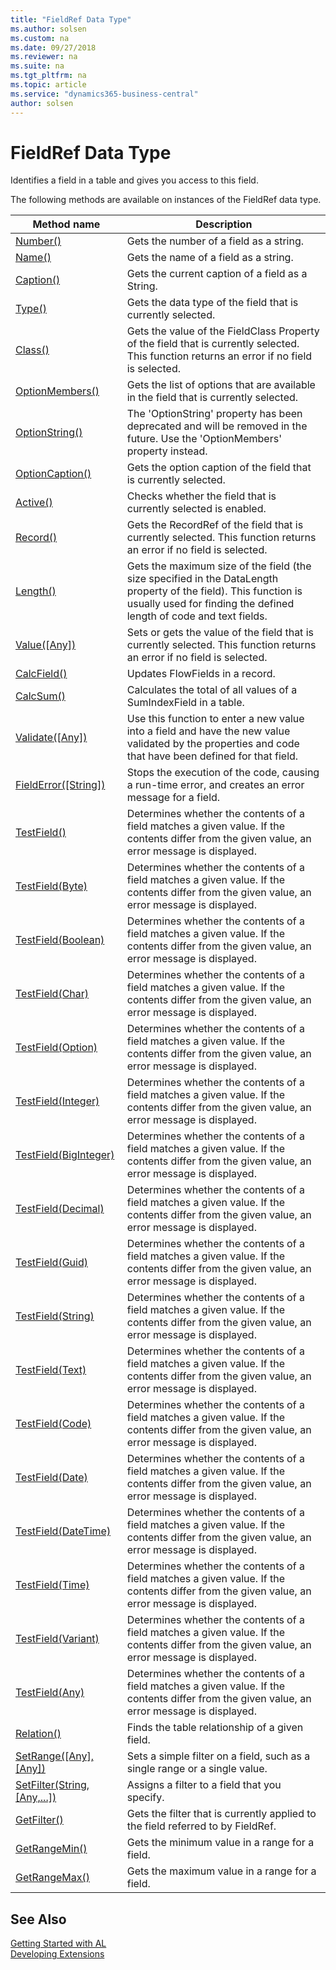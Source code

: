 ```yaml
---
title: "FieldRef Data Type"
ms.author: solsen
ms.custom: na
ms.date: 09/27/2018
ms.reviewer: na
ms.suite: na
ms.tgt_pltfrm: na
ms.topic: article
ms.service: "dynamics365-business-central"
author: solsen
---
```

[//]: # (START>DO_NOT_EDIT)
[//]: # (IMPORTANT:Do not edit any of the content between here and the END>DO_NOT_EDIT.)
[//]: # (Any modifications should be made in the .resx files in the ModernDev repo.)
# FieldRef Data Type
Identifies a field in a table and gives you access to this field.


The following methods are available on instances of the FieldRef data type.

|Method name|Description|
|-----------|-----------|
|[Number()](fieldref-number-method.md)|Gets the number of a field as a string.|
|[Name()](fieldref-name-method.md)|Gets the name of a field as a string.|
|[Caption()](fieldref-caption-method.md)|Gets the current caption of a field as a String.|
|[Type()](fieldref-type-method.md)|Gets the data type of the field that is currently selected.|
|[Class()](fieldref-class-method.md)|Gets the value of the FieldClass Property of the field that is currently selected. This function returns an error if no field is selected.|
|[OptionMembers()](fieldref-optionmembers-method.md)|Gets the list of options that are available in the field that is currently selected.|
|[OptionString()](fieldref-optionstring-method.md)|The 'OptionString' property has been deprecated and will be removed in the future. Use the 'OptionMembers' property instead.|
|[OptionCaption()](fieldref-optioncaption-method.md)|Gets the option caption of the field that is currently selected.|
|[Active()](fieldref-active-method.md)|Checks whether the field that is currently selected is enabled.|
|[Record()](fieldref-record-method.md)|Gets the RecordRef of the field that is currently selected. This function returns an error if no field is selected.|
|[Length()](fieldref-length-method.md)|Gets the maximum size of the field (the size specified in the DataLength property of the field). This function is usually used for finding the defined length of code and text fields.|
|[Value([Any])](fieldref-value-method.md)|Sets or gets the value of the field that is currently selected. This function returns an error if no field is selected.|
|[CalcField()](fieldref-calcfield-method.md)|Updates FlowFields in a record.|
|[CalcSum()](fieldref-calcsum-method.md)|Calculates the total of all values of a SumIndexField in a table.|
|[Validate([Any])](fieldref-validate-method.md)|Use this function to enter a new value into a field and have the new value validated by the properties and code that have been defined for that field.|
|[FieldError([String])](fieldref-fielderror-method.md)|Stops the execution of the code, causing a run-time error, and creates an error message for a field.|
|[TestField()](fieldref-testfield--method.md)|Determines whether the contents of a field matches a given value. If the contents differ from the given value, an error message is displayed.|
|[TestField(Byte)](fieldref-testfield-byte-method.md)|Determines whether the contents of a field matches a given value. If the contents differ from the given value, an error message is displayed.|
|[TestField(Boolean)](fieldref-testfield-boolean-method.md)|Determines whether the contents of a field matches a given value. If the contents differ from the given value, an error message is displayed.|
|[TestField(Char)](fieldref-testfield-char-method.md)|Determines whether the contents of a field matches a given value. If the contents differ from the given value, an error message is displayed.|
|[TestField(Option)](fieldref-testfield-option-method.md)|Determines whether the contents of a field matches a given value. If the contents differ from the given value, an error message is displayed.|
|[TestField(Integer)](fieldref-testfield-integer-method.md)|Determines whether the contents of a field matches a given value. If the contents differ from the given value, an error message is displayed.|
|[TestField(BigInteger)](fieldref-testfield-biginteger-method.md)|Determines whether the contents of a field matches a given value. If the contents differ from the given value, an error message is displayed.|
|[TestField(Decimal)](fieldref-testfield-decimal-method.md)|Determines whether the contents of a field matches a given value. If the contents differ from the given value, an error message is displayed.|
|[TestField(Guid)](fieldref-testfield-guid-method.md)|Determines whether the contents of a field matches a given value. If the contents differ from the given value, an error message is displayed.|
|[TestField(String)](fieldref-testfield-string-method.md)|Determines whether the contents of a field matches a given value. If the contents differ from the given value, an error message is displayed.|
|[TestField(Text)](fieldref-testfield-text-method.md)|Determines whether the contents of a field matches a given value. If the contents differ from the given value, an error message is displayed.|
|[TestField(Code)](fieldref-testfield-code-method.md)|Determines whether the contents of a field matches a given value. If the contents differ from the given value, an error message is displayed.|
|[TestField(Date)](fieldref-testfield-date-method.md)|Determines whether the contents of a field matches a given value. If the contents differ from the given value, an error message is displayed.|
|[TestField(DateTime)](fieldref-testfield-datetime-method.md)|Determines whether the contents of a field matches a given value. If the contents differ from the given value, an error message is displayed.|
|[TestField(Time)](fieldref-testfield-time-method.md)|Determines whether the contents of a field matches a given value. If the contents differ from the given value, an error message is displayed.|
|[TestField(Variant)](fieldref-testfield-variant-method.md)|Determines whether the contents of a field matches a given value. If the contents differ from the given value, an error message is displayed.|
|[TestField(Any)](fieldref-testfield-joker-method.md)|Determines whether the contents of a field matches a given value. If the contents differ from the given value, an error message is displayed.|
|[Relation()](fieldref-relation-method.md)|Finds the table relationship of a given field.|
|[SetRange([Any], [Any])](fieldref-setrange-method.md)|Sets a simple filter on a field, such as a single range or a single value.|
|[SetFilter(String, [Any,...])](fieldref-setfilter-method.md)|Assigns a filter to a field that you specify.|
|[GetFilter()](fieldref-getfilter-method.md)|Gets the filter that is currently applied to the field referred to by FieldRef.|
|[GetRangeMin()](fieldref-getrangemin-method.md)|Gets the minimum value in a range for a field.|
|[GetRangeMax()](fieldref-getrangemax-method.md)|Gets the maximum value in a range for a field.|

[//]: # (IMPORTANT: END>DO_NOT_EDIT)
## See Also
[Getting Started with AL](../devenv-get-started.md)  
[Developing Extensions](../devenv-dev-overview.md)  